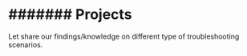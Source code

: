 # ####### Projects #####
Let share our findings/knowledge on different type of troubleshooting scenarios.
